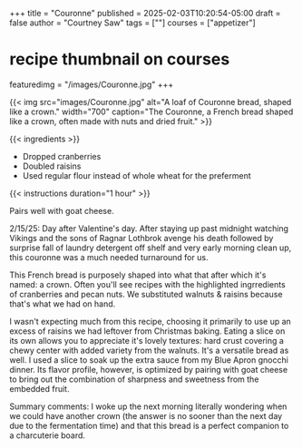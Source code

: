 +++
title = "Couronne"
published = 2025-02-03T10:20:54-05:00
draft = false
author = "Courtney Saw"
tags = [""]
courses = ["appetizer"]
# recipe thumbnail on courses
featuredimg = "/images/Couronne.jpg"
+++

{{< img src="images/Couronne.jpg" alt="A loaf of Couronne bread, shaped like a crown." width="700" caption="The Couronne, a French bread shaped like a crown, often made with nuts and dried fruit." >}}

{{< ingredients >}}

* Dropped cranberries
* Doubled raisins
* Used regular flour instead of whole wheat for the preferment


{{< instructions duration="1 hour" >}}

Pairs well with goat cheese.

2/15/25: Day after Valentine's day. After staying up past midnight watching Vikings and the sons of Ragnar Lothbrok avenge his death followed by surprise fall of laundry detergent off shelf and very early morning clean up, this couronne was a much needed turnaround for us.

This French bread is purposely shaped into what that after which it's named: a crown. Often you'll see recipes with the highlighted ingrredients of cranberries and pecan nuts. We substituted walnuts & raisins because that's what we had on hand.

I wasn't expecting much from this recipe, choosing it primarily to use up an excess of raisins we had leftover from Christmas baking. Eating a slice on its own allows you to appreciate it's lovely textures: hard crust covering a chewy center with added variety from the walnuts. It's a versatile bread as well. I used a slice to soak up the extra sauce from my Blue Apron gnocchi dinner. Its flavor profile, however, is optimized by pairing with goat cheese to bring out the combination of sharpness and sweetness from the embedded fruit.

Summary comments: I woke up the next morning literally wondering when we could have another crown (the answer is no sooner than the next day due to the fermentation time) and that this bread is a perfect companion to a charcuterie board.
